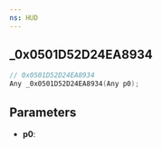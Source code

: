 ```yaml
---
ns: HUD
---
```

## _0x0501D52D24EA8934

```c
// 0x0501D52D24EA8934
Any _0x0501D52D24EA8934(Any p0);
```

## Parameters
* **p0**:

